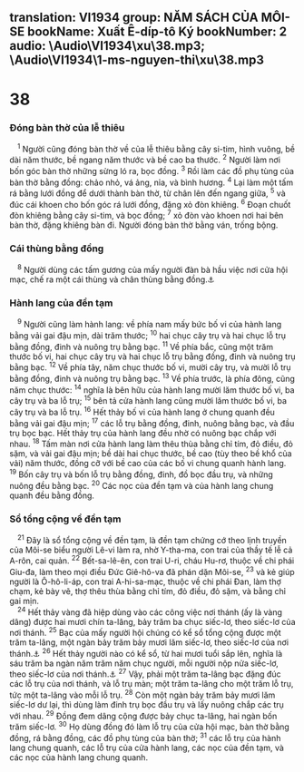 translation: VI1934
group: NĂM SÁCH CỦA MÔI-SE
bookName: Xuất Ê-díp-tô Ký 
bookNumber: 2
audio: \Audio\VI1934\xu\38.mp3; \Audio\VI1934\1-ms-nguyen-thi\xu\38.mp3
-------

<div class="title"><h1>38</h1><h3>Đóng bàn thờ của lễ thiêu</h3></div>
<span class="verse xu_38_1"> <sup>1</sup> Người cũng đóng bàn thờ về của lễ thiêu bằng cây si-tim, hình vuông, bề dài năm thước, bề ngang năm thước và bề cao ba thước. </span>
<span class="verse xu_38_2"><sup>2</sup> Người làm nơi bốn góc bàn thờ những sừng ló ra, bọc đồng. </span>
<span class="verse xu_38_3"><sup>3</sup> Rồi làm các đồ phụ tùng của bàn thờ bằng đồng: chảo nhỏ, vá ảng, nỉa, và bình hương. </span>
<span class="verse xu_38_4"><sup>4</sup> Lại làm một tấm rá bằng lưới đồng để dưới thành bàn thờ, từ chân lên đến ngang giữa, </span>
<span class="verse xu_38_5"><sup>5</sup> và đúc cái khoen cho bốn góc rá lưới đồng, đặng xỏ đòn khiêng. </span>
<span class="verse xu_38_6"><sup>6</sup> Đoạn chuốt đòn khiêng bằng cây si-tim, và bọc đồng; </span>
<span class="verse xu_38_7"><sup>7</sup> xỏ đòn vào khoen nơi hai bên bàn thờ, đặng khiêng bàn đi. Người đóng bàn thờ bằng ván, trống bộng. <br/></span>
<div class="title"><h3>Cái thùng bằng đồng</h3></div>
<span class="verse xu_38_8"> <sup>8</sup> Người dùng các tấm gương của mấy người đàn bà hầu việc nơi cửa hội mạc, chế ra một cái thùng và chân thùng bằng đồng.<a data-toggle="tooltip" data-placement="bottom" title="Xu 30:18">⚓</a><br/></span>
<div class="title"><h3>Hành lang của đền tạm</h3></div>
<span class="verse xu_38_9"> <sup>9</sup> Người cũng làm hành lang: về phía nam mấy bức bố vi của hành lang bằng vải gai đậu mịn, dài trăm thước; </span>
<span class="verse xu_38_10"><sup>10</sup> hai chục cây trụ và hai chục lỗ trụ bằng đồng, đinh và nuông trụ bằng bạc. </span>
<span class="verse xu_38_11"><sup>11</sup> Về phía bắc, cũng một trăm thước bố vi, hai chục cây trụ và hai chục lỗ trụ bằng đồng, đinh và nuông trụ bằng bạc. </span>
<span class="verse xu_38_12"><sup>12</sup> Về phía tây, năm chục thước bố vi, mười cây trụ, và mười lỗ trụ bằng đồng, đinh và nuông trụ bằng bạc. </span>
<span class="verse xu_38_13"><sup>13</sup> Về phía trước, là phía đông, cũng năm chục thước: </span>
<span class="verse xu_38_14"><sup>14</sup> nghĩa là bên hữu của hành lang mười lăm thước bố vi, ba cây trụ và ba lỗ trụ; </span>
<span class="verse xu_38_15"><sup>15</sup> bên tả cửa hành lang cũng mười lăm thước bố vi, ba cây trụ và ba lỗ trụ. </span>
<span class="verse xu_38_16"><sup>16</sup> Hết thảy bố vi của hành lang ở chung quanh đều bằng vải gai đậu mịn; </span>
<span class="verse xu_38_17"><sup>17</sup> các lỗ trụ bằng đồng, đinh, nuông bằng bạc, và đầu trụ bọc bạc. Hết thảy trụ của hành lang đều nhờ có nuông bạc chắp với nhau. </span>
<span class="verse xu_38_18"><sup>18</sup> Tấm màn nơi cửa hành lang làm thêu thùa bằng chỉ tím, đỏ điều, đỏ sặm, và vải gai đậu mịn; bề dài hai chục thước, bề cao (tùy theo bề khổ của vải) năm thước, đồng cỡ với bề cao của các bố vi chung quanh hành lang. </span>
<span class="verse xu_38_19"><sup>19</sup> Bốn cây trụ và bốn lỗ trụ bằng đồng, đinh, đồ bọc đầu trụ, và những nuông đều bằng bạc. </span>
<span class="verse xu_38_20"><sup>20</sup> Các nọc của đền tạm và của hành lang chung quanh đều bằng đồng. <br/></span>
<div class="title"><h3>Sổ tổng cộng về đền tạm</h3></div>
<span class="verse xu_38_21"> <sup>21</sup> Đây là sổ tổng cộng về đền tạm, là đền tạm chứng cớ theo lịnh truyền của Môi-se biểu người Lê-vi làm ra, nhờ Y-tha-ma, con trai của thầy tế lễ cả A-rôn, cai quản. </span>
<span class="verse xu_38_22"><sup>22</sup> Bết-sa-lê-ên, con trai U-ri, cháu Hu-rơ, thuộc về chi phái Giu-đa, làm theo mọi điều Đức Giê-hô-va đã phán dặn Môi-se, </span>
<span class="verse xu_38_23"><sup>23</sup> và kẻ giúp người là Ô-hô-li-áp, con trai A-hi-sa-mạc, thuộc về chi phái Đan, làm thợ chạm, kẻ bày vẽ, thợ thêu thùa bằng chỉ tím, đỏ điều, đỏ sặm, và bằng chỉ gai mịn. <br/></span>
<span class="verse xu_38_24"> <sup>24</sup> Hết thảy vàng đã hiệp dùng vào các công việc nơi thánh (ấy là vàng dâng) được hai mươi chín ta-lâng, bảy trăm ba chục siếc-lơ, theo siếc-lơ của nơi thánh. </span>
<span class="verse xu_38_25"><sup>25</sup> Bạc của mấy người hội chúng có kể sổ tổng cộng được một trăm ta-lâng, một ngàn bảy trăm bảy mươi lăm siếc-lơ, theo siếc-lơ của nơi thánh.<a data-toggle="tooltip" data-placement="bottom" title="Xu 30:11-16">⚓</a></span>
<span class="verse xu_38_26"><sup>26</sup> Hết thảy người nào có kể sổ, từ hai mươi tuổi sắp lên, nghĩa là sáu trăm ba ngàn năm trăm năm chục người, mỗi người nộp nửa siếc-lơ, theo siếc-lơ của nơi thánh.<a data-toggle="tooltip" data-placement="bottom" title="Mat 17:24">⚓</a></span>
<span class="verse xu_38_27"><sup>27</sup> Vậy, phải một trăm ta-lâng bạc đặng đúc các lỗ trụ của nơi thánh, và lỗ trụ màn; một trăm ta-lâng cho một trăm lỗ trụ, tức một ta-lâng vào mỗi lỗ trụ. </span>
<span class="verse xu_38_28"><sup>28</sup> Còn một ngàn bảy trăm bảy mươi lăm siếc-lơ dư lại, thì dùng làm đinh trụ bọc đầu trụ và lấy nuông chắp các trụ với nhau. </span>
<span class="verse xu_38_29"><sup>29</sup> Đồng đem dâng cộng được bảy chục ta-lâng, hai ngàn bốn trăm siếc-lơ. </span>
<span class="verse xu_38_30"><sup>30</sup> Họ dùng đồng đó làm lỗ trụ của cửa hội mạc, bàn thờ bằng đồng, rá bằng đồng, các đồ phụ tùng của bàn thờ; </span>
<span class="verse xu_38_31"><sup>31</sup> các lỗ trụ của hành lang chung quanh, các lỗ trụ của cửa hành lang, các nọc của đền tạm, và các nọc của hành lang chung quanh. <br/></span>
